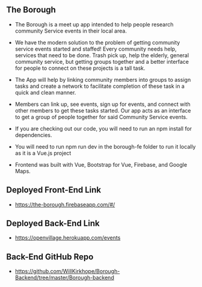 ## The Borough ##

- The Borough is a meet up app intended to help people research community Service events in their local area.

- We have the modern solution to the problem of getting community service events started and staffed! Every community needs help, services that need to be done. Trash pick up, help the elderly, general community service, but getting groups together and a better interface for people to connect on these projects is a tall task.

- The App will help by linking community members into groups to assign tasks and create a network to facilitate completion of these task in a quick and clean manner.

- Members can link up, see events, sign up for events, and connect with other members to get these tasks started. Our app acts as an interface to get a group of people together for said Community Service events.

- If you are checking out our code, you will need to run an npm install for dependencies.

- You will need to run npm run dev in the borough-fe folder to run it locally as it is a Vue.js project

- Frontend was built with Vue, Bootstrap for Vue, Firebase, and Google Maps.


## Deployed Front-End Link ##

- https://the-borough.firebaseapp.com/#/

## Deployed Back-End Link ##

- https://openvillage.herokuapp.com/events

## Back-End GitHub Repo ##

- https://github.com/WillKirkhope/Borough-Backend/tree/master/Borough-backend

